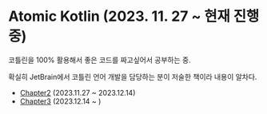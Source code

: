 # Atomic Kotlin (2023. 11. 27 ~ 현재 진행 중)

코틀린을 100% 활용해서 좋은 코드를 짜고싶어서 공부하는 중.

확실히 JetBrain에서 코틀린 언어 개발을 담당하는 분이 저술한 책이라 내용이 알차다.

- [Chapter2](https://github.com/parade621/TIL/blob/main/Kotlin/AtomicKotlin/Chapter2.md) (2023.11.27 ~ 2023.12.14)
- [Chapter3](https://github.com/parade621/TIL/blob/main/Kotlin/AtomicKotlin/Chapter3.md) (2023.12.14 ~ )
